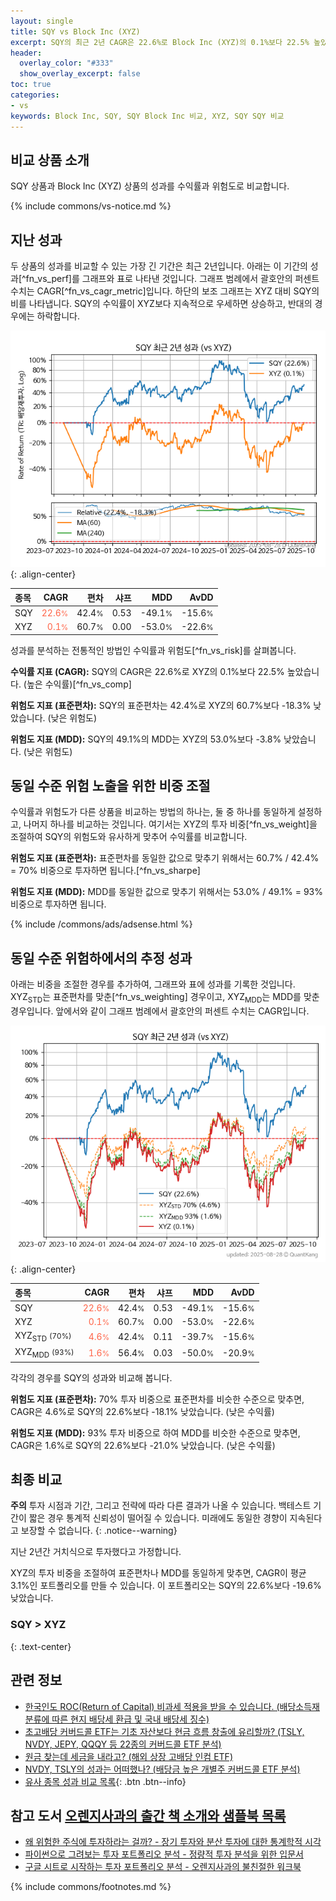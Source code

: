 ```yaml
---
layout: single
title: SQY vs Block Inc (XYZ)
excerpt: SQY의 최근 2년 CAGR은 22.6%로 Block Inc (XYZ)의 0.1%보다 22.5% 높았습니다.
header:
  overlay_color: "#333"
  show_overlay_excerpt: false
toc: true
categories:
- vs
keywords: Block Inc, SQY, SQY Block Inc 비교, XYZ, SQY SQY 비교
---
```


## 비교 상품 소개


SQY 상품과 Block Inc (XYZ) 상품의 성과를 수익률과 위험도로 비교합니다.





{% include commons/vs-notice.md %}

## 지난 성과

두 상품의 성과를 비교할 수 있는 가장 긴 기간은 최근 2년입니다. 아래는 이 기간의 성과[^fn_vs_perf]를 그래프와 표로 나타낸 것입니다.
그래프 범례에서 괄호안의 퍼센트 수치는 CAGR[^fn_vs_cagr_metric]입니다.
하단의 보조 그래프는 XYZ 대비 SQY의 비를 나타냅니다.
SQY의 수익률이 XYZ보다 지속적으로 우세하면 상승하고, 반대의 경우에는 하락합니다.

![SQY](/vs/images/sqy-vs-xyz_dual.png){: .align-center}

| **종목** | **CAGR** | **편차** | **샤프** | **MDD** | **AvDD** |
| :------------ | ------: | -----------: | -------: | ------: | -------: |
| SQY | <span style="color: tomato">22.6<small>%</small></span> | 42.4<small>%</small> | 0.53 | -49.1<small>%</small> | -15.6<small>%</small> |
| XYZ | <span style="color: tomato">0.1<small>%</small></span> | 60.7<small>%</small> | 0.00 | -53.0<small>%</small> | -22.6<small>%</small> |

<!-- more -->


성과를 분석하는 전통적인 방법인 수익률과 위험도[^fn_vs_risk]를 살펴봅니다.

**수익률 지표 (CAGR):** SQY의 CAGR은 22.6%로 XYZ의 0.1%보다 22.5% 높았습니다. (높은 수익률)[^fn_vs_comp]

**위험도 지표 (표준편차):** SQY의 표준편차는 42.4%로 XYZ의 60.7%보다 -18.3% 낮았습니다. (낮은 위험도)

**위험도 지표 (MDD):** SQY의 49.1%의 MDD는 XYZ의 53.0%보다 -3.8% 낮았습니다. (낮은 위험도)



## 동일 수준 위험 노출을 위한 비중 조절

수익률과 위험도가 다른 상품을 비교하는 방법의 하나는, 둘 중 하나를 동일하게 설정하고, 나머지 하나를 비교하는 것입니다.
여기서는 XYZ의 투자 비중[^fn_vs_weight]을 조절하여 SQY의 위험도와 유사하게 맞추어 수익률를 비교합니다.

**위험도 지표 (표준편차):** 표준편차를 동일한 값으로 맞추기 위해서는 60.7% / 42.4% = 70% 비중으로 투자하면 됩니다.[^fn_vs_sharpe]

**위험도 지표 (MDD):** MDD를 동일한 값으로 맞추기 위해서는 53.0% / 49.1% = 93% 비중으로 투자하면 됩니다.


{% include /commons/ads/adsense.html %}



## 동일 수준 위험하에서의 추정 성과

아래는 비중을 조절한 경우를 추가하여, 그래프와 표에 성과를 기록한 것입니다.
XYZ<sub>STD</sub>는 표준편차를 맞춘[^fn_vs_weighting] 경우이고, XYZ<sub>MDD</sub>는 MDD를 맞춘 경우입니다.
앞에서와 같이 그래프 범례에서 괄호안의 퍼센트 수치는 CAGR입니다.


![SQY](/vs/images/sqy-vs-xyz.png){: .align-center}



| **종목** | **CAGR** | **편차** | **샤프** | **MDD** | **AvDD** |
| :------------ | ------: | -----------: | -------: | ------: | -------: |
| SQY | <span style="color: tomato">22.6<small>%</small></span> | 42.4<small>%</small> | 0.53 | -49.1<small>%</small> | -15.6<small>%</small> |
| XYZ | <span style="color: tomato">0.1<small>%</small></span> | 60.7<small>%</small> | 0.00 | -53.0<small>%</small> | -22.6<small>%</small> |
| XYZ<sub>STD</sub> <small>(70%)</small> | <span style="color: tomato">4.6<small>%</small></span> | 42.4<small>%</small> | 0.11 | -39.7<small>%</small> | -15.6<small>%</small> |
| XYZ<sub>MDD</sub> <small>(93%)</small> | <span style="color: tomato">1.6<small>%</small></span> | 56.4<small>%</small> | 0.03 | -50.0<small>%</small> | -20.9<small>%</small> |



각각의 경우를 SQY의 성과와 비교해 봅니다.

**위험도 지표 (표준편차):** 70% 투자 비중으로 표준편차를 비슷한 수준으로 맞추면, CAGR은 4.6%로 SQY의 22.6%보다 -18.1% 낮았습니다. (낮은 수익률)

**위험도 지표 (MDD):** 93% 투자 비중으로 하여 MDD를 비슷한 수준으로 맞추면, CAGR은 1.6%로 SQY의 22.6%보다 -21.0% 낮았습니다. (낮은 수익률)




## 최종 비교

**주의** 투자 시점과 기간, 그리고 전략에 따라 다른 결과가 나올 수 있습니다. 백테스트 기간이 짧은 경우 통계적 신뢰성이 떨어질 수 있습니다. 미래에도 동일한 경향이 지속된다고 보장할 수 없습니다.
{: .notice--warning}

지난 2년간 거치식으로 투자했다고 가정합니다.

XYZ의 투자 비중을 조절하여 표준편차나 MDD를 동일하게 맞추면, CAGR이 평균 3.1%인 포트폴리오를 만들 수 있습니다.
이 포트폴리오는 SQY의 22.6%보다 -19.6% 낮았습니다.

### SQY &gt; XYZ
{: .text-center}


## 관련 정보

- [한국인도 ROC(Return of Capital) 비과세 적용을 받을 수 있습니다. (배당소득재분류에 따른 현지 배당세 환급 및 국내 배당세 징수)](https://kongdori.tistory.com/299)
- [초고배당 커버드콜 ETF는 기초 자산보다 현금 흐름 창출에 유리할까? (TSLY, NVDY, JEPY, QQQY 등 22종의 커버드콜 ETF 분석)](https://kongdori.tistory.com/286)
- [원금 찾는데 세금을 내라고? (해외 상장 고배당 인컴 ETF)](https://kongdori.tistory.com/206)
- [NVDY, TSLY의 성과는 어떠했나? (배당금 높은 개별주 커버드콜 ETF 분석)](https://kongdori.tistory.com/172)
- [유사 종목 성과 비교 목록](/vs/){: .btn .btn--info}


## 참고 도서 [오렌지사과의 출간 책 소개와 샘플북 목록](https://kongdori.tistory.com/691)

- [왜 위험한 주식에 투자하라는 걸까? - 장기 투자와 분산 투자에 대한 통계학적 시각](https://kongdori.tistory.com/421)
- [파이썬으로 그려보는 투자 포트폴리오 분석  - 정량적 투자 분석을 위한 입문서](https://kongdori.tistory.com/643)
- [구글 시트로 시작하는 투자 포트폴리오 분석 - 오렌지사과의 불친절한 워크북](https://kongdori.tistory.com/449)

{% include commons/footnotes.md %}